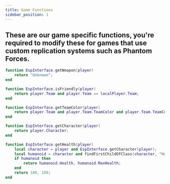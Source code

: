 ```yaml
---
title: Game Functions
sidebar_position: 1
---
```


## These are our game specific functions, you're required to modify these for games that use custom replication systems such as Phantom Forces.

```lua
function EspInterface.getWeapon(player)
    return "Unknown";
end

function EspInterface.isFriendly(player)
    return player.Team and player.Team == localPlayer.Team;
end

function EspInterface.getTeamColor(player)
    return player.Team and player.Team.TeamColor and player.Team.TeamColor.Color;
end

function EspInterface.getCharacter(player)
    return player.Character;
end

function EspInterface.getHealth(player)
    local character = player and EspInterface.getCharacter(player);
    local humanoid = character and findFirstChildOfClass(character, "Humanoid");
    if humanoid then
        return humanoid.Health, humanoid.MaxHealth;
    end
    return 100, 100;
end
```
